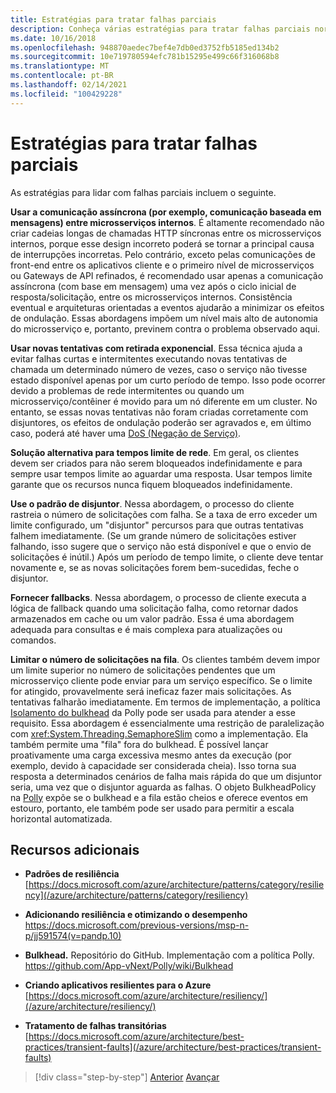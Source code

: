 ```yaml
---
title: Estratégias para tratar falhas parciais
description: Conheça várias estratégias para tratar falhas parciais normalmente.
ms.date: 10/16/2018
ms.openlocfilehash: 948870aedec7bef4e7db0ed3752fb5185ed134b2
ms.sourcegitcommit: 10e719780594efc781b15295e499c66f316068b8
ms.translationtype: MT
ms.contentlocale: pt-BR
ms.lasthandoff: 02/14/2021
ms.locfileid: "100429228"
---
```

# <a name="strategies-to-handle-partial-failure"></a>Estratégias para tratar falhas parciais

As estratégias para lidar com falhas parciais incluem o seguinte.

**Usar a comunicação assíncrona (por exemplo, comunicação baseada em mensagens) entre microsserviços internos**. É altamente recomendado não criar cadeias longas de chamadas HTTP síncronas entre os microsserviços internos, porque esse design incorreto poderá se tornar a principal causa de interrupções incorretas. Pelo contrário, exceto pelas comunicações de front-end entre os aplicativos cliente e o primeiro nível de microsserviços ou Gateways de API refinados, é recomendado usar apenas a comunicação assíncrona (com base em mensagem) uma vez após o ciclo inicial de resposta/solicitação, entre os microsserviços internos. Consistência eventual e arquiteturas orientadas a eventos ajudarão a minimizar os efeitos de ondulação. Essas abordagens impõem um nível mais alto de autonomia do microsserviço e, portanto, previnem contra o problema observado aqui.

**Usar novas tentativas com retirada exponencial**. Essa técnica ajuda a evitar falhas curtas e intermitentes executando novas tentativas de chamada um determinado número de vezes, caso o serviço não tivesse estado disponível apenas por um curto período de tempo. Isso pode ocorrer devido a problemas de rede intermitentes ou quando um microsserviço/contêiner é movido para um nó diferente em um cluster. No entanto, se essas novas tentativas não foram criadas corretamente com disjuntores, os efeitos de ondulação poderão ser agravados e, em último caso, poderá até haver uma [DoS (Negação de Serviço)](https://en.wikipedia.org/wiki/Denial-of-service_attack).

**Solução alternativa para tempos limite de rede**. Em geral, os clientes devem ser criados para não serem bloqueados indefinidamente e para sempre usar tempos limite ao aguardar uma resposta. Usar tempos limite garante que os recursos nunca fiquem bloqueados indefinidamente.

**Use o padrão de disjuntor**. Nessa abordagem, o processo do cliente rastreia o número de solicitações com falha. Se a taxa de erro exceder um limite configurado, um "disjuntor" percursos para que outras tentativas falhem imediatamente. (Se um grande número de solicitações estiver falhando, isso sugere que o serviço não está disponível e que o envio de solicitações é inútil.) Após um período de tempo limite, o cliente deve tentar novamente e, se as novas solicitações forem bem-sucedidas, feche o disjuntor.

**Fornecer fallbacks**. Nessa abordagem, o processo de cliente executa a lógica de fallback quando uma solicitação falha, como retornar dados armazenados em cache ou um valor padrão. Essa é uma abordagem adequada para consultas e é mais complexa para atualizações ou comandos.

**Limitar o número de solicitações na fila**. Os clientes também devem impor um limite superior no número de solicitações pendentes que um microsserviço cliente pode enviar para um serviço específico. Se o limite for atingido, provavelmente será ineficaz fazer mais solicitações. As tentativas falharão imediatamente. Em termos de implementação, a política [Isolamento do bulkhead](https://github.com/App-vNext/Polly/wiki/Bulkhead) da Polly pode ser usada para atender a esse requisito. Essa abordagem é essencialmente uma restrição de paralelização com <xref:System.Threading.SemaphoreSlim> como a implementação. Ela também permite uma "fila" fora do bulkhead. É possível lançar proativamente uma carga excessiva mesmo antes da execução (por exemplo, devido à capacidade ser considerada cheia). Isso torna sua resposta a determinados cenários de falha mais rápida do que um disjuntor seria, uma vez que o disjuntor aguarda as falhas. O objeto BulkheadPolicy na [Polly](https://thepollyproject.azurewebsites.net/) expõe se o bulkhead e a fila estão cheios e oferece eventos em estouro, portanto, ele também pode ser usado para permitir a escala horizontal automatizada.

## <a name="additional-resources"></a>Recursos adicionais

- **Padrões de resiliência**\
  [https://docs.microsoft.com/azure/architecture/patterns/category/resiliency](/azure/architecture/patterns/category/resiliency)

- **Adicionando resiliência e otimizando o desempenho**\
  <https://docs.microsoft.com/previous-versions/msp-n-p/jj591574(v=pandp.10)>

- **Bulkhead.** Repositório do GitHub. Implementação com a política Polly.\
  <https://github.com/App-vNext/Polly/wiki/Bulkhead>

- **Criando aplicativos resilientes para o Azure**\
  [https://docs.microsoft.com/azure/architecture/resiliency/](/azure/architecture/resiliency/)

- **Tratamento de falhas transitórias**\
  [https://docs.microsoft.com/azure/architecture/best-practices/transient-faults](/azure/architecture/best-practices/transient-faults)

>[!div class="step-by-step"]
>[Anterior](handle-partial-failure.md) 
> [Avançar](implement-retries-exponential-backoff.md)
